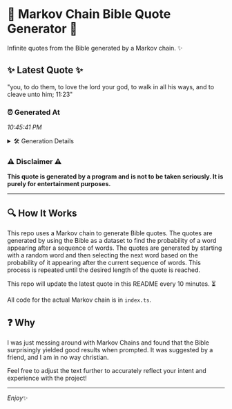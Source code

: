 # 📖 Markov Chain Bible Quote Generator 📖

Infinite quotes from the Bible generated by a Markov chain. ✨

## ✨ Latest Quote ✨
"you, to do them, to love the lord your god, to walk in all his ways, and to cleave unto him; 11:23"

### ⏰ Generated At
*10:45:41 PM*

<details>
    <summary>🛠️ Generation Details</summary>
    <p>
        <strong>🌱 Seed:</strong> you,<br>
        <strong>🔄 Iterations:</strong> 21<br>
        <strong>📜 Context History:</strong><br>[ you, ]: to<br>[ you,, to ]: do<br>[ you,, to, do ]: them,<br>[ you,, to, do, them, ]: to<br>[ you,, to, do, them,, to ]: love<br>[ you,, to, do, them,, to, love ]: the<br>[ to, do, them,, to, love, the ]: lord<br>[ do, them,, to, love, the, lord ]: your<br>[ them,, to, love, the, lord, your ]: god,<br>[ to, love, the, lord, your, god, ]: to<br>[ love, the, lord, your, god,, to ]: walk<br>[ the, lord, your, god,, to, walk ]: in<br>[ lord, your, god,, to, walk, in ]: all<br>[ your, god,, to, walk, in, all ]: his<br>[ god,, to, walk, in, all, his ]: ways,<br>[ to, walk, in, all, his, ways, ]: and<br>[ walk, in, all, his, ways,, and ]: to<br>[ in, all, his, ways,, and, to ]: cleave<br>[ all, his, ways,, and, to, cleave ]: unto<br>[ his, ways,, and, to, cleave, unto ]: him;<br>[ ways,, and, to, cleave, unto, him; ]: 11:23<br>
    </p>
</details>

### ⚠️ Disclaimer ⚠️
**This quote is generated by a program and is not to be taken seriously. It is purely for entertainment purposes.**

---

## 🔍 How It Works

This repo uses a Markov chain to generate Bible quotes. The quotes are generated by using the Bible as a dataset to find the probability of a word appearing after a sequence of words. The quotes are generated by starting with a random word and then selecting the next word based on the probability of it appearing after the current sequence of words. This process is repeated until the desired length of the quote is reached.

This repo will update the latest quote in this README every 10 minutes. ⏳

All code for the actual Markov chain is in `index.ts`.

## ❓ Why

I was just messing around with Markov Chains and found that the Bible surprisingly yielded good results when prompted. 
It was suggested by a friend, and I am in no way christian.

Feel free to adjust the text further to accurately reflect your intent and experience with the project!

---

*Enjoy*✨
